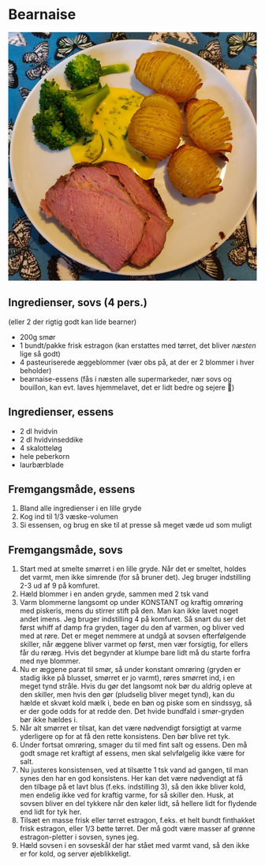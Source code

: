 # Bearnaise
![Bearnaise](Billeder/Bearnaise.jpg)

## Ingredienser, sovs (4 pers.)
(eller 2 der rigtig godt kan lide bearner)

- 200g smør
- 1 bundt/pakke frisk estragon (kan erstattes med tørret, det bliver *næsten* lige så godt)
- 4 pasteuriserede æggeblommer (vær obs på, at der er 2 blommer i hver beholder)
- bearnaise-essens (fås i næsten alle supermarkeder, nær sovs og bouillon, kan evt. laves hjemmelavet, det er lidt bedre og sejere 💪)

## Ingredienser, essens
- 2 dl hvidvin
- 2 dl hvidvinseddike
- 4 skalotteløg
- hele peberkorn
- laurbærblade

## Fremgangsmåde, essens

1. Bland alle ingredienser i en lille gryde
2. Kog ind til 1/3 væske-volumen
3. Si essensen, og brug en ske til at presse så meget væde ud som muligt

## Fremgangsmåde, sovs

1. Start med at smelte smørret i en lille gryde. Når det er smeltet, holdes det varmt, men ikke simrende (for så bruner det). Jeg bruger indstilling 2-3 ud af 9 på komfuret.
2. Hæld blommer i en anden gryde, sammen med 2 tsk vand
3. Varm blommerne langsomt op under KONSTANT og kraftig omrøring med piskeris, mens du stirrer stift på den. Man kan ikke lavet noget andet imens. Jeg bruger indstilling 4 på komfuret. Så snart du ser det først whiff af damp fra gryden, tager du den af varmen, og bliver ved med at røre. Det er meget nemmere at undgå at sovsen efterfølgende skiller, når æggene bliver varmet op først, men vær forsigtig, for ellers får du røræg. Hvis det begynder at klumpe bare lidt må du starte forfra med nye blommer.
4. Nu er æggene parat til smør, så under konstant omrøring (gryden er stadig ikke på blusset, smørret er jo varmt), røres smørret ind, i en meget tynd stråle. Hvis du gør det langsomt nok bør du aldrig opleve at den skiller, men hvis den gør (pludselig bliver meget tynd), kan du hælde et skvæt kold mælk i, bede en bøn og piske som en sindssyg, så er der gode odds for at redde den. Det hvide bundfald i smør-gryden bør ikke hældes i.
5. Når alt smørret er tilsat, kan det være nødvendigt forsigtigt at varme yderligere op for at få den rette konsistens. Den bør blive ret tyk.
6. Under fortsat omrøring, smager du til med fint salt og essens. Den må godt smage ret kraftigt af essens, men skal selvfølgelig ikke være for salt.
7. Nu justeres konsistensen, ved at tilsætte 1 tsk vand ad gangen, til man synes den har en god konsistens. Her kan det være nødvendigt at få den tilbage på et lavt blus (f.eks. indstilling 3), så den ikke bliver kold, men endelig ikke ved for kraftig varme, for så skiller den. Husk, at sovsen bliver en del tykkere når den køler lidt, så hellere lidt for flydende end lidt for tyk her.
8. Tilsæt en masse frisk eller tørret estragon, f.eks. et helt bundt finthakket frisk estragon, eller 1/3 bøtte tørret. Der må godt være masser af grønne estragon-pletter i sovsen, synes jeg.
9. Hæld sovsen i en sovseskål der har stået med varmt vand, så den ikke er for kold, og server øjeblikkeligt.

